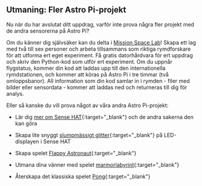 ## Utmaning: Fler Astro Pi-projekt

Nu när du har avslutat ditt uppdrag, varför inte prova några fler projekt med de andra sensorerna på Astro Pi?

Om du känner dig självsäker kan du delta i [Mission Space Lab](https://astro-pi.org/missions/space-lab/)! Skapa ett lag med två till sex personer och arbeta tillsammans som riktiga rymdforskare för att utforma ert eget experiment. Få gratis datorhårdvara för ert uppdrag och skriv den Python-kod som utför ert experiment. Om du uppnår flygstatus, kommer din kod att laddas upp till den internationella rymdstationen, och kommer att köras på Astro Pi i tre timmar (två omloppsbanor). All information som din kod samlar in i rymden - filer med bilder eller sensordata - kommer att laddas ned och returneras till dig för analys.

Eller så kanske du vill prova något av våra andra Astro Pi-projekt:

+ Lär dig [mer om Sense HAT](https://projects.raspberrypi.org/en/projects/getting-started-with-the-sense-hat){:target="_blank"} och de andra sakerna den kan göra

+ Skapa lite snyggt [slumpmässigt glitter](https://projects.raspberrypi.org/en/projects/sense-hat-random-sparkles){:target="_blank"} på LED-displayen i Sense HAT

+ Skapa spelet [Flappy Astronaut](https://projects.raspberrypi.org/en/projects/flappy-astronaut){:target="_blank"}

+ Utmana dina vänner med spelet [marmorlabyrint](https://projects.raspberrypi.org/en/projects/sense-hat-marble-maze){:target="_blank"}

+ Återskapa det klassiska spelet [Pong](https://projects.raspberrypi.org/en/projects/sense-hat-pong){:target="_blank"}